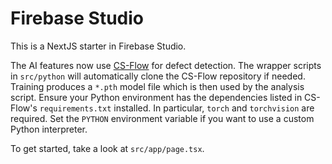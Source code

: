 # Firebase Studio

This is a NextJS starter in Firebase Studio.

The AI features now use [CS-Flow](https://github.com/Arman717/cs-flow) for
defect detection. The wrapper scripts in `src/python` will automatically clone
the CS-Flow repository if needed. Training produces a `*.pth` model file which
is then used by the analysis script. Ensure your Python environment has the
dependencies listed in CS-Flow's `requirements.txt` installed. In particular,
`torch` and `torchvision` are required. Set the `PYTHON` environment variable if
you want to use a custom Python interpreter.

To get started, take a look at `src/app/page.tsx`.
